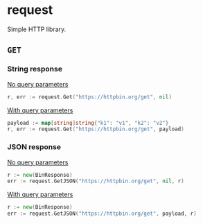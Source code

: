 # request

Simple HTTP library.

## `GET`

### String response

[No query parameters](examples/get.go)
```go
r, err := request.Get("https://httpbin.org/get", nil)
```

[With query parameters](examples/getparams.go)
```go
payload := map[string]string{"k1": "v1", "k2": "v2"}
r, err := request.Get("https://httpbin.org/get", payload)
```

### JSON response

[No query parameters](examples/getjson.go)
```go
r := new(BinResponse)
err := request.GetJSON("https://httpbin.org/get", nil, r)
```

[With query parameters](examples/getjsonparams.go)
```go
r := new(BinResponse)
err := request.GetJSON("https://httpbin.org/get", payload, r)
```
